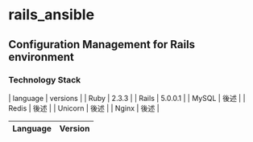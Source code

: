 # rails_ansible

## Configuration Management for Rails environment

### Technology Stack

| language | versions |
| Ruby | 2.3.3 |
| Rails | 5.0.0.1 |
| MySQL | 後述 |
| Redis | 後述 |
| Unicorn | 後述 |
| Nginx | 後述 |
<table>
 <thead>
  <tr>
   <th>Language</th>
   <th>Version</th>
  </tr>
 </thead>
 <tbody>
 </tbody>
</table>

